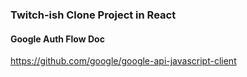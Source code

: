 ### Twitch-ish Clone Project in React

#### Google Auth Flow Doc

https://github.com/google/google-api-javascript-client
